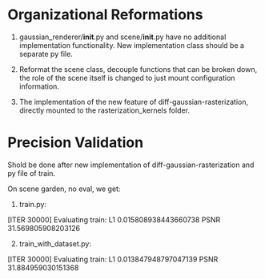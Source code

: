 # Organizational Reformations

1. gaussian_renderer/__init__.py and scene/__init__.py have no additional implementation functionality. New implementation class should be a separate py file. 

2. Reformat the scene class, decouple functions that can be broken down, the role of the scene itself is changed to just mount configuration information.

3. The implementation of the new feature of diff-gaussian-rasterization, directly mounted to the rasterization_kernels folder.

# Precision Validation

Shold be done after new implementation of diff-gaussian-rasterization and py file of train.

On scene garden, no eval, we get:

1. train.py:

[ITER 30000] Evaluating train: L1 0.015808938443660738 PSNR 31.569805908203126 

2. train_with_dataset.py:

[ITER 30000] Evaluating train: L1 0.013847948797047139 PSNR 31.884959030151368 